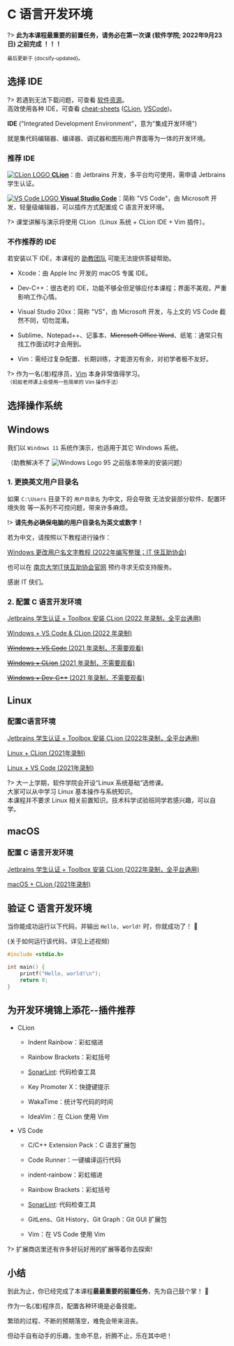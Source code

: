 # C 语言开发环境

?> **此为本课程最重要的前置任务，请务必在第一次课 (软件学院; 2022年9月23日) 之前完成 ！！！**

<small>最后更新于 {docsify-updated}。</small>

## 选择 IDE

?> 若遇到无法下载问题，可查看 [软件资源](resources?id=软件资源)。<br>
高效使用各种 IDE，可查看 [cheat-sheets](https://github.com/hengxin/cheat-sheets) ([CLion](https://github.com/hengxin/cheat-sheets/tree/master/jetbrains), [VSCode](https://github.com/hengxin/cheat-sheets/tree/master/vscode))。

**IDE** ("Integrated Development Environment"，意为"集成开发环境")

就是集代码编辑器、编译器、调试器和图形用户界面等为一体的开发环境。

### 推荐 IDE

[![CLion LOGO](.assets/images/Clion.svg ':size=32') **CLion**](https://www.jetbrains.com/clion/)：由 Jetbrains 开发，多平台均可使用，需申请 Jetbrains 学生认证。

[![VS Code LOGO](.assets/images/Visual_Studio_Code_1.35_icon.svg ':size=32') **Visual Studio Code**](https://code.visualstudio.com/)：简称 "VS Code"，由 Microsoft 开发，轻量级编辑器，可以插件方式配置成 C 语言开发环境。

?> 课堂讲解与演示将使用 CLion（Linux 系统 + CLion IDE + Vim 插件）。

### 不作推荐的 IDE

若安装以下 IDE，本课程的 [助教团队](qa?id=助教团队) 可能无法提供答疑帮助。

- Xcode：由 Apple Inc 开发的 macOS 专属 IDE。

- Dev-C++：很古老的 IDE，功能不够全但足够应付本课程；界面不美观，严重影响工作心情。

- Visual Studio 20xx：简称 "VS"，由 Microsoft 开发，与上文的 VS Code 截然不同，切勿混淆。

- Sublime、Notepad++、记事本、~~Microsoft Office Word~~、纸笔：通常只有找工作面试时才会用到。

- Vim：需经过复杂配置、长期训练，才能游刃有余，对初学者极不友好。

?> 作为一名(准)程序员，[Vim](https://oi-wiki.org/tools/editor/vim/) 本身非常值得学习。</br>
<small>（蚂蚁老师课上会使用一些简单的 Vim 操作手法）</small>

## 选择操作系统

<!-- tabs:start -->

## **Windows**

我们以 `Windows 11` 系统作演示，也适用于其它 Windows 系统。

（助教解决不了 ![Windows Logo 95](.assets/images/Windows_Logo_(1992-2001).svg ':size=50') 之前版本带来的安装问题）

### 1. 更换英文用户目录名 <!-- {docsify-ignore} -->

如果 `C:\Users` 目录下的 `用户目录名` 为中文，将会导致 无法安装部分软件、配置环境失败 等一系列不可控问题，带来许多麻烦。

!> **请先务必确保电脑的用户目录名为英文或数字！**

若为中文，请按照以下教程进行操作：

[Windows 更改用户名文字教程 (2022年编写整理；IT 侠互助协会)](https://www.yuque.com/itxia/help/change_win_account_name)

也可以在 [南京大学IT侠互助协会官网](https://itxia.club/service) 预约寻求无偿支持服务。

感谢 IT 侠们。

### 2. 配置 C 语言开发环境 <!-- {docsify-ignore} -->

[Jetbrains 学生认证 + Toolbox 安装 CLion (2022 年录制，全平台通用)](https://www.bilibili.com/video/BV1Bd4y1G7a1)

[Windows + VS Code & CLion (2022 年录制)](https://www.bilibili.com/video/BV1eP411j7Gw)

[~~Windows + VS Code~~ (2021 年录制，不需要观看)](https://www.bilibili.com/video/BV1yA411F7Wk)

[~~Windows + CLion~~ (2021 年录制，不需要观看)](https://www.bilibili.com/video/BV1GP4y1x7EH)

[~~Windows + Dev-C++~~ (2021 年录制，不需要观看)](https://www.bilibili.com/video/BV1sP4y1p7n5)

## **Linux**

### 配置C语言环境 <!-- {docsify-ignore} -->

[Jetbrains 学生认证 + Toolbox 安装 CLion (2022年录制，全平台通用)](https://www.bilibili.com/video/BV1Bd4y1G7a1)

[Linux + CLion (2021年录制)](https://www.bilibili.com/video/BV1Z64y1h7Jh)

[Linux + VS Code (2021年录制)](https://www.bilibili.com/video/BV1L34y1Q74x)

?> 大一上学期，软件学院会开设“Linux 系统基础”选修课。</br>
大家可以从中学习 Linux 基本操作与系统知识。</br>
本课程并不要求 Linux 相关前置知识。技术科学试验班同学若感兴趣，可以自学。

## **macOS**

### 配置 C 语言开发环境 <!-- {docsify-ignore} -->

[Jetbrains 学生认证 + Toolbox 安装 CLion (2022年录制，全平台通用)](https://www.bilibili.com/video/BV1Bd4y1G7a1)

[macOS + CLion (2021年录制)](https://www.bilibili.com/video/BV1o44y117Zt)

<!-- tabs:end -->

## 验证 C 语言开发环境

当你能成功运行以下代码，并输出 `Hello, world!` 时，你就成功了！ :tada:

(关于如何运行该代码，详见上述视频)

```c
#include <stdio.h>

int main() {
    printf("Hello, world!\n");
    return 0;
}
```

## 为开发环境锦上添花--插件推荐

- CLion
  - Indent Rainbow：彩虹缩进

  - Rainbow Brackets：彩虹括号

  - [SonarLint](https://www.sonarlint.org/index.html): 代码检查工具

  - Key Promoter X：快捷键提示

  - WakaTime：统计写代码的时间

  - IdeaVim：在 CLion 使用 Vim

- VS Code
  - C/C++ Extension Pack：C 语言扩展包

  - Code Runner：一键编译运行代码

  - indent-rainbow：彩虹缩进

  - Rainbow Brackets：彩虹括号

  - [SonarLint](https://www.sonarlint.org/index.html): 代码检查工具

  - GitLens、Git History、Git Graph：Git GUI 扩展包

  - Vim：在 VS Code 使用 Vim

?> 扩展商店里还有许多好玩好用的扩展等着你去探索!

## 小结

到此为止，你已经完成了本课程**最最重要的前置任务**，先为自己鼓个掌！ :clap:

作为一名(准)程序员，配置各种环境是必备技能。

繁琐的过程、不断的预期落空，难免会带来沮丧。

但动手自有动手的乐趣，生命不息，折腾不止，乐在其中吧！